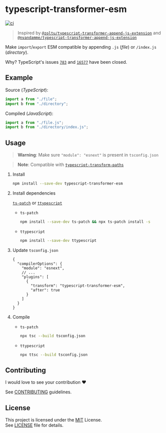 # typescript-transformer-esm

[![ci](https://github.com/carlocorradini/typescript-transformer-esm/actions/workflows/ci.yml/badge.svg)](https://github.com/carlocorradini/typescript-transformer-esm/actions/workflows/ci.yml)

> Inspired by [`@zoltu/typescript-transformer-append-js-extension`](https://github.com/Zoltu/typescript-transformer-append-js-extension) and [`@nvandamme/typescript-transformer-append-js-extension`](https://github.com/nvandamme/typescript-transformer-append-js-extension)

Make `import`/`export` ESM compatible by appending `.js` (_file_) or `/index.js` (_directory_).

Why? TypeScript's issues [`783`](https://github.com/TypeStrong/ts-node/issues/783) and [`16577`](https://github.com/microsoft/TypeScript/issues/16577) have been closed.

## Example

Source (_TypeScript_):

```ts
import a from "./file";
import b from "./directory";
```

Compiled (_JavaScript_):

```js
import a from "./file.js";
import b from "./directory/index.js";
```

## Usage

> **Warning**: Make sure `"module": "esnext"` is present in `tsconfig.json`

> **Note**: Compatible with [`typescript-transform-paths`](https://github.com/LeDDGroup/typescript-transform-paths)

1. Install

   ```sh
   npm install --save-dev typescript-transformer-esm
   ```

1. Install dependencies

   [`ts-patch`](https://github.com/nonara/ts-patch) or [`ttypescript`](https://github.com/cevek/ttypescript)

   - `ts-patch`

     ```sh
     npm install --save-dev ts-patch && npx ts-patch install -s
     ```

   - `ttypescript`

     ```sh
     npm install --save-dev ttypescript
     ```

1. Update `tsconfig.json`

   ```jsonc
   {
     "compilerOptions": {
       "module": "esnext",
       // ...
       "plugins": [
         {
           "transform": "typescript-transformer-esm",
           "after": true
         }
       ]
     }
   }
   ```

1. Compile

   - `ts-patch`

     ```sh
     npx tsc --build tsconfig.json
     ```

   - `ttypescript`

     ```sh
     npx ttsc --build tsconfig.json
     ```

## Contributing

I would love to see your contribution :heart:

See [CONTRIBUTING](./CONTRIBUTING.md) guidelines.

## License

This project is licensed under the [MIT](https://opensource.org/licenses/MIT) License. \
See [LICENSE](./LICENSE) file for details.
